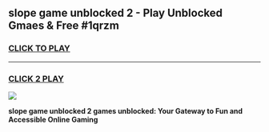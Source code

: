 
## slope game unblocked 2 - Play Unblocked Gmaes & Free #1qrzm
<h3>
<a href="https://news.freeplayer.one?title=slope_game_unblocked_2&ref=03M">CLICK TO PLAY</a></h3>
<hr>

<h3>
<a href="https://news.freeplayer.one?title=slope_game_unblocked_2&ref=03M">CLICK 2 PLAY</a>
  
</h3>

<a href="https://news.freeplayer.one?title=slope_game_unblocked_2&ref=03M"><img src="https://clearcache.store/games.png"></a>


**slope game unblocked 2 games unblocked: Your Gateway to Fun and Accessible Online Gaming**
